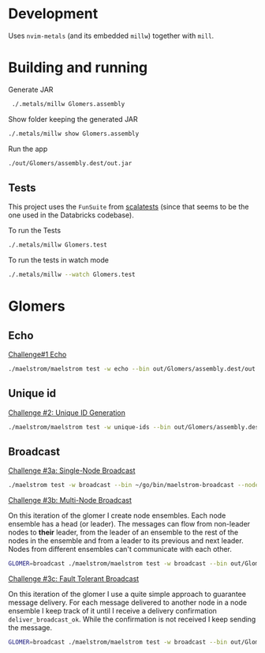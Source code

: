 # Development

Uses `nvim-metals` (and its embedded `millw`) together with `mill`.

# Building and running

Generate JAR

```sh
 ./.metals/millw Glomers.assembly
```

Show folder keeping the generated JAR

```sh
./.metals/millw show Glomers.assembly
```

Run the app

```sh
./out/Glomers/assembly.dest/out.jar
```

## Tests

This project uses the `FunSuite` from [scalatests](https://www.scalatest.org/at_a_glance/FunSuite) (since that seems to be the one used in the Databricks codebase).

To run the Tests

```sh
./.metals/millw Glomers.test
```

To run the tests in watch mode

```sh
./.metals/millw --watch Glomers.test
```

# Glomers

## Echo

[Challenge#1 Echo](https://fly.io/dist-sys/1/)

```sh
./maelstrom/maelstrom test -w echo --bin out/Glomers/assembly.dest/out.jar --time-limit 10
```

## Unique id

[Challenge #2: Unique ID Generation](https://fly.io/dist-sys/2/)

```sh
./maelstrom/maelstrom test -w unique-ids --bin out/Glomers/assembly.dest/out.jar --time-limit 30 --rate 1000 --node-count 3 --availability total --nemesis partition
```

## Broadcast

[Challenge #3a: Single-Node Broadcast](https://fly.io/dist-sys/3a/)

```sh
./maelstrom test -w broadcast --bin ~/go/bin/maelstrom-broadcast --node-count 1 --time-limit 20 --rate 10
```

[Challenge #3b: Multi-Node Broadcast](https://fly.io/dist-sys/3b/)

On this iteration of the glomer I create node ensembles. Each node ensemble has
a head (or leader). The messages can flow from non-leader nodes to **their**
leader, from the leader of an ensemble to the rest of the nodes in the ensemble
and from a leader to its previous and next leader. Nodes from different
ensembles can't communicate with each other.

```sh
GLOMER=broadcast ./maelstrom/maelstrom test -w broadcast --bin out/Glomers/assembly.dest/out.jar --node-count 5 --time-limit 20 --rate 1
```

[Challenge #3c: Fault Tolerant Broadcast](https://fly.io/dist-sys/3c/)

On this iteration of the glomer I use a quite simple approach to guarantee
message delivery. For each message delivered to another node in a node ensemble
I keep track of it until I receive a delivery confirmation
`deliver_broadcast_ok`. While the confirmation is not received I keep sending
the message.

```sh
GLOMER=broadcast ./maelstrom/maelstrom test -w broadcast --bin out/Glomers/assembly.dest/out.jar --node-count 5 --time-limit 20 --rate 10 --nemesis partition
```
